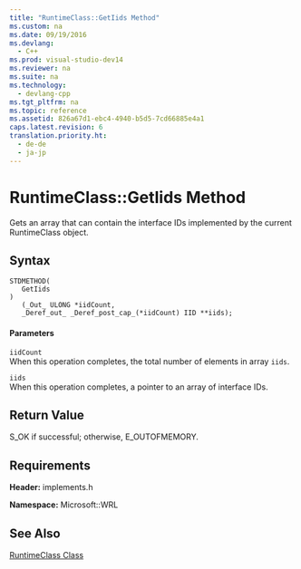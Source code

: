 ```yaml
---
title: "RuntimeClass::GetIids Method"
ms.custom: na
ms.date: 09/19/2016
ms.devlang: 
  - C++
ms.prod: visual-studio-dev14
ms.reviewer: na
ms.suite: na
ms.technology: 
  - devlang-cpp
ms.tgt_pltfrm: na
ms.topic: reference
ms.assetid: 826a67d1-ebc4-4940-b5d5-7cd66885e4a1
caps.latest.revision: 6
translation.priority.ht: 
  - de-de
  - ja-jp
---
```

# RuntimeClass::GetIids Method
Gets an array that can contain the interface IDs implemented by the current RuntimeClass object.  
  
## Syntax  
  
```  
STDMETHOD(  
   GetIids  
)  
   (_Out_ ULONG *iidCount,   
   _Deref_out_ _Deref_post_cap_(*iidCount) IID **iids);  
```  
  
#### Parameters  
 `iidCount`  
 When this operation completes, the total number of elements in array `iids`.  
  
 `iids`  
 When this operation completes, a pointer to an array of interface IDs.  
  
## Return Value  
 S_OK if successful; otherwise, E_OUTOFMEMORY.  
  
## Requirements  
 **Header:** implements.h  
  
 **Namespace:** Microsoft::WRL  
  
## See Also  
 [RuntimeClass Class](../vs140/RuntimeClass-Class.md)